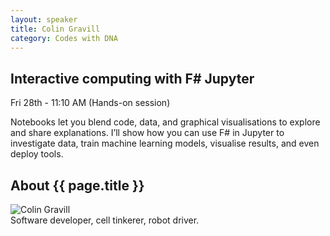 ```yaml
---
layout: speaker
title: Colin Gravill
category: Codes with DNA
---
```


<div class="row">
    <div class="col-md-6">
        <div class="speaker-talk">
            <div class="section-head">
                <h2 class="header-title">Interactive computing with F# Jupyter</h2>
                    <p class="header-desc">Fri 28th - 11:10 AM (Hands-on session)</p>
            </div>
            <div>
                <p>
                    Notebooks let you blend code, data, and graphical visualisations to explore and share explanations. I’ll show how you can use F# in Jupyter to investigate data, train machine learning models, visualise results, and even deploy tools.
                </p>
            </div>
        </div>
    </div>
</div><!-- /.row -->
<div class="row">
    <div class="col-md-12">
        <div class="speaker-about">
            <div class="section-head">
                <h2 class="header-title">About {{ page.title }}</h2>
                <p class="header-desc">
                    <a href="https://twitter.com/cgravill"><i class="fab fa-twitter"></i></a>
					<a href="https://github.com/cgravill"><i class="fab fa-github-alt"></i></a>
                </p>					
            </div>
            <div class="row">
                <div class="col-md-2">
                    <img src="{{ site.baseurl }}public/assets/speakers/2018/colin-gravill.jpg" alt="Colin Gravill" />
                </div>
                <div class="col-md-10">
                    Software developer, cell tinkerer, robot driver.
                </div>
            </div>       
        </div>
    </div>
</div>